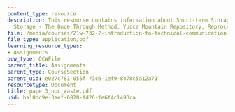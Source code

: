 ```yaml
---
content_type: resource
description: This resourse contains information about Short-term Storage,  Long-term
  Storage - The Once Through Method, Yucca Mountain Repository, Reprocessing.
file: /media/courses/21w-732-2-introduction-to-technical-communication-ethics-in-science-and-technology-fall-2006/ba10dc9e3aef6828fd26fe6f4c1493ca_paper3_nuc_waste.pdf
file_type: application/pdf
learning_resource_types:
- Assignments
ocw_type: OCWFile
parent_title: Assignments
parent_type: CourseSection
parent_uid: e027c781-055f-73c6-1ef9-8478c5a12a71
resourcetype: Document
title: paper3_nuc_waste.pdf
uid: ba10dc9e-3aef-6828-fd26-fe6f4c1493ca
---
```

